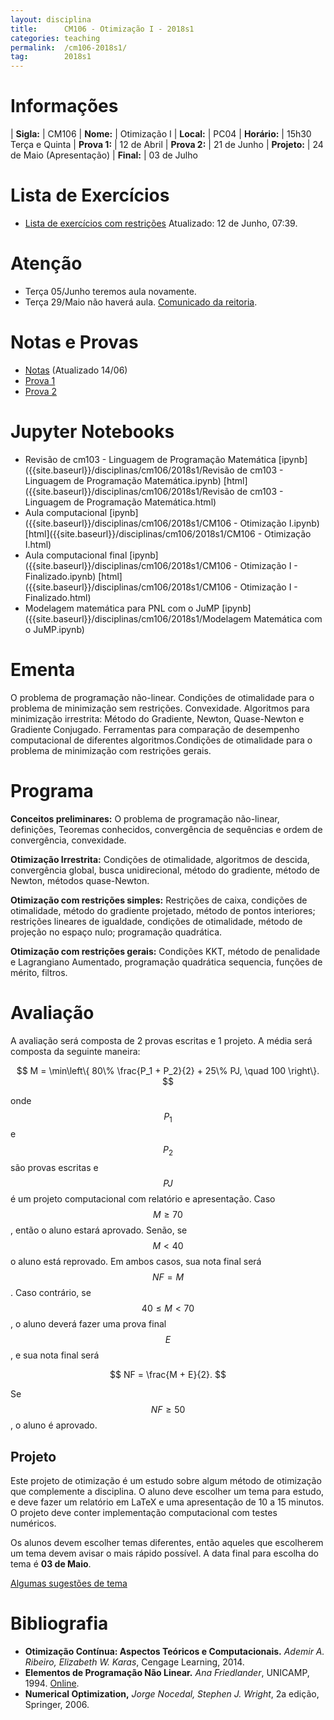 ```yaml
---
layout: disciplina
title:      CM106 - Otimização I - 2018s1
categories: teaching
permalink:  /cm106-2018s1/
tag:        2018s1
---
```


# Informações

  | **Sigla:**   | CM106
  | **Nome:**    | Otimização I
  | **Local:**   | PC04
  | **Horário:** | 15h30 Terça e Quinta
  | **Prova 1:** | 12 de Abril
  | **Prova 2:** | 21 de Junho
  | **Projeto:** | 24 de Maio (Apresentação)
  | **Final:**   | 03 de Julho

# Lista de Exercícios

- [Lista de exercícios com restrições]({{site.baseurl}}/disciplinas/cm106/lista-restricoes.pdf)
Atualizado: 12 de Junho, 07:39.

# Atenção

- Terça 05/Junho teremos aula novamente.
- Terça 29/Maio não haverá aula.
  [Comunicado da reitoria]({{site.baseurl}}/assets/reitoria-2018-05-28.jpeg).

# Notas e Provas

- [Notas]({{site.baseurl}}/disciplinas/cm106/2018s1/notas.pdf) (Atualizado 14/06)
- [Prova 1]({{site.baseurl}}/disciplinas/cm106/2018s1/prova1.pdf)
- [Prova 2]({{site.baseurl}}/disciplinas/cm106/2018s1/prova2.pdf)

# Jupyter Notebooks

- Revisão de cm103 - Linguagem de Programação Matemática
  [ipynb]({{site.baseurl}}/disciplinas/cm106/2018s1/Revisão de cm103 - Linguagem de Programação Matemática.ipynb)
  [html]({{site.baseurl}}/disciplinas/cm106/2018s1/Revisão de cm103 - Linguagem de Programação Matemática.html)
- Aula computacional
  [ipynb]({{site.baseurl}}/disciplinas/cm106/2018s1/CM106 - Otimização I.ipynb)
  [html]({{site.baseurl}}/disciplinas/cm106/2018s1/CM106 - Otimização I.html)
- Aula computacional final
  [ipynb]({{site.baseurl}}/disciplinas/cm106/2018s1/CM106 - Otimização I - Finalizado.ipynb)
  [html]({{site.baseurl}}/disciplinas/cm106/2018s1/CM106 - Otimização I - Finalizado.html)
- Modelagem matemática para PNL com o JuMP
  [ipynb]({{site.baseurl}}/disciplinas/cm106/2018s1/Modelagem Matemática com o JuMP.ipynb)

# Ementa

O problema de programação não-linear. Condições de otimalidade para o
problema de minimização sem restrições. Convexidade. Algoritmos para
minimização irrestrita: Método do Gradiente, Newton, Quase-Newton e
Gradiente Conjugado. Ferramentas para comparação de desempenho
computacional de diferentes algoritmos.Condições de otimalidade para o
problema de minimização com restrições gerais.

# Programa

**Conceitos preliminares:** O problema de programação não-linear,
definições, Teoremas conhecidos, convergência de sequências e ordem de
convergência, convexidade.

**Otimização Irrestrita:** Condições de otimalidade, algoritmos de
descida, convergência global, busca unidirecional, método do gradiente,
método de Newton, métodos quase-Newton.

**Otimização com restrições simples:** Restrições de caixa, condições de
otimalidade, método do gradiente projetado, método de pontos interiores;
restrições lineares de igualdade, condições de otimalidade, método de
projeção no espaço nulo; programação quadrática.

**Otimização com restrições gerais:** Condições KKT, método de
penalidade e Lagrangiano Aumentado, programação quadrática sequencia,
funções de mérito, filtros.

# Avaliação

A avaliação será composta de 2 provas escritas e 1 projeto.
A média será composta da seguinte maneira:

$$ M = \min\left\{
80\% \frac{P_1 + P_2}{2} + 25\% PJ, \quad 100
\right\}.
$$

onde $$P_1$$ e $$P_2$$ são provas escritas e $$PJ$$ é um projeto
computacional com relatório e apresentação.
Caso $$M \geq 70$$, então o aluno estará aprovado. Senão, se $$M < 40$$ o aluno
está reprovado. Em ambos casos, sua nota final será $$NF = M$$.
Caso contrário, se $$40 \leq M < 70$$, o aluno deverá fazer uma prova
final $$E$$, e sua nota final será

$$ NF = \frac{M + E}{2}. $$

Se $$NF \geq 50$$, o aluno é aprovado.

## Projeto

Este projeto de otimização é um estudo sobre algum método de otimização
que complemente a disciplina. O aluno deve escolher um tema para estudo,
e deve fazer um relatório em LaTeX e uma apresentação de 10 a 15
minutos. O projeto deve conter implementação computacional com testes
numéricos.

Os alunos devem escolher temas diferentes, então aqueles que escolherem
um tema devem avisar o mais rápido possível. A data final para escolha
do tema é **03 de Maio**.

[Algumas sugestões de tema]({{site.baseurl}}/disciplinas/cm106/2018s1/temas.pdf)

# Bibliografia

- **Otimização Contínua: Aspectos Teóricos e Computacionais.**
  _Ademir A.  Ribeiro, Elizabeth W. Karas_,
  Cengage Learning, 2014.
- **Elementos de Programação Não Linear.**
  _Ana Friedlander_,
  UNICAMP, 1994.
  [Online](https://www.ime.unicamp.br/~friedlan/livro.htm).
- **Numerical Optimization,**
  _Jorge Nocedal, Stephen J. Wright_,
  2a edição, Springer, 2006.
